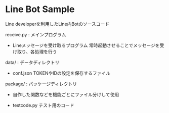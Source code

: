 # Line Bot Sample

Line developerを利用したLine内Botのソースコード

receive.py : メインプログラム

 * Lineメッセージを受け取るプログラム
   常時起動させることでメッセージを受け取り、各処理を行う

data/ : データディレクトリ

 * conf.json
   TOKENやIDの設定を保存するファイル

 package/ : パッケージディレクトリ

 * 自作した関数などを機能ごとにファイル分けして使用

 * testcode.py
   テスト用のコード

   